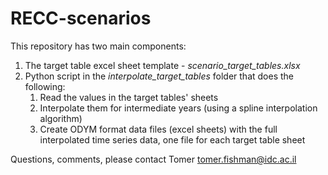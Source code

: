 # RECC-scenarios

This repository has two main components:

1. The target table excel sheet template - *scenario_target_tables.xlsx*
2. Python script in the *interpolate_target_tables* folder that does the following:
	1. Read the values in the target tables' sheets
	2. Interpolate them for intermediate years (using a spline interpolation algorithm)
	3. Create ODYM format data files (excel sheets) with the full interpolated time series data, one file for each target table sheet

Questions, comments, please contact Tomer tomer.fishman@idc.ac.il
